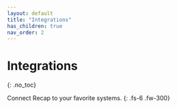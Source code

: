```yaml
---
layout: default
title: "Integrations"
has_children: true
nav_order: 2
---
```


# Integrations
{: .no_toc}

Connect Recap to your favorite systems.
{: .fs-6 .fw-300}
